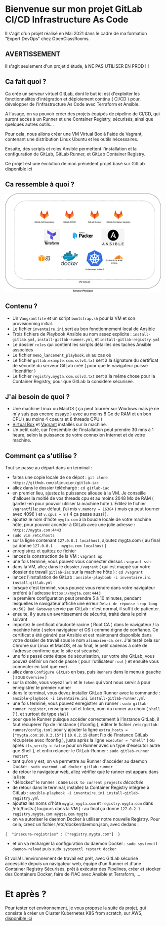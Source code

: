 # Bienvenue sur mon projet GitLab CI/CD Infrastructure As Code
Il s'agit d'un projet réalisé en Mai 2021 dans le cadre de ma formation "Expert DevOps" chez OpenClassRooms.

## AVERTISSEMENT
Il s'agit seulement d'un projet d'étude, à NE PAS UTILISER EN PROD  !!!

## Ca fait quoi ?
Ca crée un serveur virtuel GitLab, dont le but ici est d'exploiter les fonctionnalités d'intégration et déploiement continu ( CI/CD ) pour, développer de l'Infrastructure As Code avec Terraform et Ansible.

A l'usage, on va pouvoir créer des projets équipés de pipeline de CI/CD, qui auront accès à un Runner et une Container Registry, sécurisés, ainsi que quelques autres outils...

Pour cela, nous allons créer une VM Virtual Box à l'aide de Vagrant, contenant une distribution Linux Ubuntu et les outils nécessaires.

Ensuite, des scripts et roles Ansible permettent l'installation et la configuration de GitLab, GitLab Runner, et GitLab Container Registry.

Ce projet est une évolution de mon précédent projet basé sur GitLab [disponible ici](https://github.com/alinuxien/vm-gitlab-ansible)

## Ca ressemble à quoi ?
![Vue d'ensemble du Processus](https://github.com/alinuxien/gitlab-iac/blob/700a4c57805661207c75fdd7023de712561e9cab/gitlab%20iac.png)

## Contenu ?
- Un `Vangrantfile` et un script `bootstrap.sh` pour la VM et son provisionning initial.
- Le fichier `inventaire.ini` sert au bon fonctionnement local de Ansible
- Trois fichiers de Playbook Ansible au nom assez explicite : `install-gitlab.yml`, `install-gitlab-runner.yml`, et `install-gitlab-registry.yml`
- Le dossier `roles` qui contient les scripts détaillés des taches Ansible associées
- Le fichier `memo_lancement_playbook.sh` au cas où
- Le fichier `gitlab.example.com.sslv3.txt` sert à la signature du certificat de sécurité du serveur GitLab créé ( pour que le navigateur puisse l'identifier )
- Le fichier `registry.mygta.com.sslv3.txt` sert à la même chose pour la Container Registry, pour que GitLab la considère sécurisée.
 
## J'ai besoin de quoi ?
- Une machine Linux ou MacOS ( ça peut tourner sur Windows mais je ne m'y suis pas encore essayé ) avec au moins 8 Go de RAM et un bon CPU ( au moins 4 coeurs et 8 threads CPU )
- [Virtual Box](https://www.virtualbox.org/) et [Vagrant](https://www.vagrantup.com/downloads) installés sur la machine. 
- Un petit café, car l'ensemble de l'installation peut prendre 30 mns à 1 heure, selon la puissance de votre connexion Internet et de votre machine.

## Comment ça s'utilise ?
Tout se passe au départ dans un terminal :

- faites une copie locale de ce dépot :  `git clone https://github.com/alinuxien/gitlab-iac`
- allez dans le dossier téléchargé : `cd gitlab-iac`
- en premier lieu, ajustez la puissance allouée à la VM. Je conseille d'allouer la moitié de vos threads cpu et au moins 2048 Mo de RAM ( gardez-en pour pouvoir utiliser la machine hôte ). Editez le fichier `Vagrantfile`: par défaut, j'ai mis `v.memory = 16384` ( mais ça peut tourner avec 4096 ) et `v.cpus = 8` ( 4 ça passe aussi ).
- ajoutez le nom d'hôte `mygta.com` à la boucle locale de votre machine hôte, pour pouvoir accéder à GitLab avec une jolie adresse : `https://mygta.com:4443`
- `sudo vim /etc/hosts` 
- sur la ligne contenant `127.0.0.1 localhost`, ajoutez mygta.com ( au final ça donne `127.0.0.1	mygta.com localhost` )
- enregistrez et quittez ce fichier
- lancez la construction de la VM : `vagrant up`
- une fois terminé, vous pouvez vous connecter dessus : `vagrant ssh`
- dans la VM, allez dans le dossier `/vagrant` ( qui est mappé sur votre dossier de travail `gitlab-iac` sur la machine hôte ) : `cd /vagrant`
- lancez l'installation de GitLab : `ansible-playbook -i inventaire.ini install-gitlab.yml`
- lorsque c'est terminé, vous pouvez vous rendre dans votre navigateur préféré à l'adresse `https://mygta.com:4443` 
- la première configuration peut prendre 5 à 10 minutes, pendant lesquelles le navigateur affiche une erreur `Délai de réponse trop long` ou `502 Bad Gateway` servie par GitLab : c'est normal, il suffit de patienter.
- ensuite, il y aura un avertissement de sécurité, traité dans le point suivant
- importez le certificat d'autorité racine ( Root CA ) dans le navigateur / la machine hote ( selon navigateur et OS ) comme digne de confiance. Ce certificat a été généré par Ansible et est maintenant disponible dans votre dossier de travail sous le nom `alinuxien-ca.cer`. J'ai testé cela sur Chrome sur Linux et MacOS, et au final, le petit cadenas à coté de l'adresse confirme que le site est sécurisé.
- une fois passé cette étape de sécurisation, sur votre site GitLab, vous pouvez définir un mot de passe ( pour l'utilisateur `root` ) et ensuite vous connecter en tant que `root`.
- allez dans `Configure GitLab` en bas, puis `Runners` dans le menu à gauche ( sous `Overview` )
- sur la droite, vous voyez l'`url` et le `token` qui vont nous servir à pour enregistrer le premier runner
- dans le terminal, vous devez installer GitLab Runner avec la commande : `ansible-playbook -i inventaire.ini install-gitlab-runner.yml`
- une fois terminé, vous pouvez enregistrer un runner : `sudo gitlab-runner register`, renseigner url et token, nom du runner au choix ( `shell` ? ), et surtout de type `shell`
- pour que le Runner puisque accéder correctement à l'instance GitLab, il faut récupérer l'ip de l'instance ( ifconfig ), éditer le fichier `/etc/gitlab-runner/config.toml` pour y ajouter la ligne `extra_hosts = ["mygta.com:10.0.2.15"]` ( `10.0.2.15` étant l'ip de l'instance GitLab récupérée avec ifconfig ), juste après la ligne `executor = "shell"` ( ou après `tls_verify = false` pour un Runner avec un type d'executor autre que Shell ), et enfin relancer le GitLab-Runner : `sudo gitlab-runner restart`
- tant qu'on y est, on va permettre au Runner d'accéder au daemon Docker : `sudo usermod -aG docker gitlab-runner`
- de retour le navigateur web, allez vérifier que le runner est apparu dans la liste
- "délockez" le runner : case `Lock to current projects` *décochée* 
- de retour dans le terminal, installez la Container Registry intégrée à GitLab : `ansible-playbook -i inventaire.ini install-gitlab-registry.yml`
- ajoutez les noms d'hôte `mygta`, `mygta.com` et `registry.mygta.com` dans /etc/hosts ( toujours dans la VM ) : au final ça donne `127.0.2.1 registry.mygta.com mygta.com mygta`
- on va autoriser le daemon Docker à utiliser notre nouvelle Registry. Pour cela, créez un fichier /etc/docker/daemon.json, avec dedans :

`
{ 
  "insecure-registries" : ["registry.mygta.com"] 
}
`
- et on va recharger la configuration du daemon Docker : `sudo systemctl daemon-reload` puis `sudo systemctl restart docker`


Et voilà! L'environnement de travail est prêt, avec GitLab sécurisé accessible depuis un navigateur web, équipé d'un Runner et d'une Container Registry Sécurisés, prêt à exécuter des Pipelines, créer et stocker des Containers Docker, faire de l'IAC avec Ansible et Terraform, ...

# Et après ?
Pour tester cet environnement, je vous propose la suite du projet, qui consiste à créer un Cluster Kubernetes K8S from scratch, sur AWS, 
[disponible ici](https://github.com/alinuxien/k8s-aws-iac)

